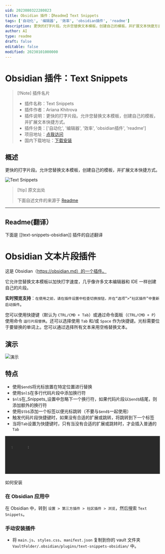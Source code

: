 ```yaml
---
uid: 2023080322280823
title: Obsidian 插件：【Readme】Text Snippets
tags: ['自动化', '编辑器', '效率', 'obsidian插件', 'readme']
description: 更快的打字片段。允许您替换文本模板，创建自己的模板，并扩展文本快捷方式。
author: AI
type: readme
draft: false
editable: false
modified: 20230101000000
---
```


# Obsidian 插件：Text Snippets

> [!Note] 插件名片
> - 插件名称：Text Snippets
> - 插件作者：Ariana Khitrova
> - 插件说明：更快的打字片段。允许您替换文本模板，创建自己的模板，并扩展文本快捷方式。
> - 插件分类：['自动化', '编辑器', '效率', 'obsidian插件', 'readme']
> - 项目地址：[点我访问](https://github.com/ArianaKhit/text-snippets-obsidian)
> - 国内下载地址：[下载安装](https://pkmer.cn/products/plugin/pluginMarket/?text-snippets-obsidian)

## 概述

更快的打字片段。允许您替换文本模板，创建自己的模板，并扩展文本快捷方式。

![Text Snippets](https://cdn.pkmer.cn/covers/text-snippets-obsidian.GIF!pkmer)

> [!tip] 原文出处
> 
>下面自述文件的来源于 [Readme](https://ghproxy.net/https://raw.githubusercontent.com/ArianaKhit/text-snippets-obsidian/main/README.md)
> 

---

## Readme(翻译）

下面是 [[text-snippets-obsidian]] 插件的自述翻译


# Obsidian 文本片段插件

这是 Obsidian（https://obsidian.md）的一个插件。

它允许您替换文本模板以加快打字速度，几乎像许多文本编辑器和 IDE 一样创建自己的片段。

**实时预览支持**：```在使用之前，请在插件设置中检查切换按钮，并在“选项”>“社区插件”中重新启动插件```。

您可以使用快捷键（默认为 `CTRL/CMD + Tab`）或通过命令面板（`CTRL/CMD + P`）使用命令 `运行片段替换`。还可以选择使用 `Tab` 和/或 `Space` 作为快捷键。光标需要位于要替换的单词上。您可以通过选择所有文本来用空格替换文本。

## 演示

![演示](https://raw.githubusercontent.com/ArianaKhit/text-snippets-obsidian/main/demo.gif)

## 特点
- 使用```$end$```将光标放置在特定位置进行替换
- 使用```$nl$```在多行代码片段中添加换行符
- ```$nl$```在_Snippets_设置中忽略下一个换行符，如果代码片段以```$end$```结尾，则添加额外的换行符
- 使用```$tb$```添加一个标签以便光标跳转（不要与```$end$```一起使用）
- 触发代码片段快捷键时，如果没有合适的扩展或跳转，将跳转到下一个标签
- 当将`Tab`设置为快捷键时，只有当没有合适的扩展或跳转时，才会插入普通的`Tab`

![tabstop-demo](https://raw.githubusercontent.com/Arax20/text-snippets-obsidian/main/tabstop_demo.gif)

如何安装

### 在 Obsidian 应用中

在 Obsidian 中，转到 `设置 > 第三方插件 > 社区插件 > 浏览`，然后搜索 `Text Snippets`。

### 手动安装插件

- 将 `main.js`、`styles.css`、`manifest.json` 复制到你的 vault 文件夹 `VaultFolder/.obsidian/plugins/text-snippets-obsidian/` 中。



